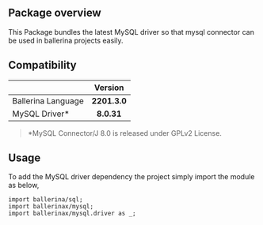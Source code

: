 ## Package overview

This Package bundles the latest MySQL driver so that mysql connector can be used in ballerina projects easily.

## Compatibility

| |   Version    |
|:---|:------------:|
|Ballerina Language | **2201.3.0** |
|MySQL Driver* |  **8.0.31**  |

> *MySQL Connector/J 8.0 is released under GPLv2 License.

## Usage

To add the MySQL driver dependency the project simply import the module as below,

```ballerina
import ballerina/sql;
import ballerinax/mysql;
import ballerinax/mysql.driver as _;
```
